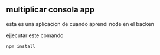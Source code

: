 ##  multiplicar consola app

 esta es una aplicacion de cuando aprendi node en el backen

 ejjecutar este comando
 ```
 npm install
 ```